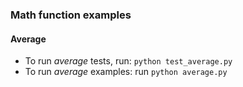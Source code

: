 ### Math function examples

#### Average

- To run _average_ tests, run: `python test_average.py`
- To run _average_ examples: run `python average.py`